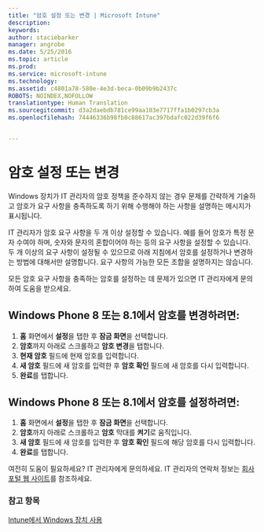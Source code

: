 ```yaml
---
title: "암호 설정 또는 변경 | Microsoft Intune"
description: 
keywords: 
author: staciebarker
manager: angrobe
ms.date: 5/25/2016
ms.topic: article
ms.prod: 
ms.service: microsoft-intune
ms.technology: 
ms.assetid: c4801a78-580e-4e3d-beca-0b09b9b2437c
ROBOTS: NOINDEX,NOFOLLOW
translationtype: Human Translation
ms.sourcegitcommit: d3a2daebdb781ce99aa103e7717ffa1b0297cb3a
ms.openlocfilehash: 74446336b98fb0c88617ac397bdafc022d39f6f6


---
```


# 암호 설정 또는 변경

Windows 장치가 IT 관리자의 암호 정책을 준수하지 않는 경우 문제를 간략하게 기술하고 암호가 요구 사항을 충족하도록 하기 위해 수행해야 하는 사항을 설명하는 메시지가 표시됩니다.

IT 관리자가 암호 요구 사항을 두 개 이상 설정할 수 있습니다. 예를 들어 암호가 특정 문자 수여야 하며, 숫자와 문자의 혼합이어야 하는 등의 요구 사항을 설정할 수 있습니다. 두 개 이상의 요구 사항이 설정될 수 있으므로 아래 지침에서 암호를 설정하거나 변경하는 방법에 대해서만 설명합니다. 요구 사항의 가능한 모든 조합을 설명하지는 않습니다.

모든 암호 요구 사항을 충족하는 암호를 설정하는 데 문제가 있으면 IT 관리자에게 문의하여 도움을 받으세요.

## Windows Phone 8 또는 8.1에서 암호를 변경하려면:

1. **홈** 화면에서 **설정**을 탭한 후 **잠금 화면**을 선택합니다.
2. **암호**까지 아래로 스크롤하고 **암호 변경**을 탭합니다.
3. **현재 암호** 필드에 현재 암호를 입력합니다.
4. **새 암호** 필드에 새 암호를 입력한 후 **암호 확인** 필드에 새 암호를 다시 입력합니다.
4. **완료**를 탭합니다.

## Windows Phone 8 또는 8.1에서 암호를 설정하려면:

1. **홈** 화면에서 **설정**을 탭한 후 **잠금 화면**을 선택합니다.
2. **암호**까지 아래로 스크롤하고 **암호** 막대를 **켜기**로 움직입니다.
3. **새 암호** 필드에 새 암호를 입력한 후 **암호 확인** 필드에 해당 암호를 다시 입력합니다.
4. **완료**를 탭합니다.

여전히 도움이 필요하세요? IT 관리자에게 문의하세요. IT 관리자의 연락처 정보는 [회사 포털 웹 사이트](http://portal.manage.microsoft.com)를 참조하세요.

### 참고 항목
[Intune에서 Windows 장치 사용](using-your-windows-device-with-intune.md)



<!--HONumber=Aug16_HO4-->



